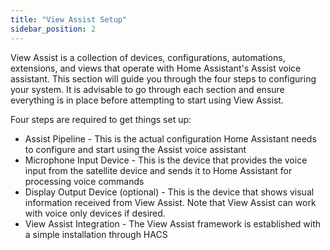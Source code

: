 ```yaml
---
title: "View Assist Setup"
sidebar_position: 2
---
```

View Assist is a collection of devices, configurations, automations, extensions, and views that operate with Home Assistant's Assist voice assistant.  This section will guide you through the four steps to configuring your system.  It is advisable to go through each section and ensure everything is in place before attempting to start using View Assist.

Four steps are required to get things set up:

* Assist Pipeline - This is the actual configuration Home Assistant needs to configure and start using the Assist voice assistant
* Microphone Input Device - This is the device that provides the voice input from the satellite device and sends it to Home Assistant for processing voice commands
* Display Output Device (optional) - This is the device that shows visual information received from View Assist.  Note that View Assist can work with voice only devices if desired.
* View Assist Integration - The View Assist framework is established with a simple installation through HACS